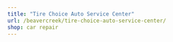 ```yaml
---
title: "Tire Choice Auto Service Center"
url: /beavercreek/tire-choice-auto-service-center/
shop: car repair
---
```

